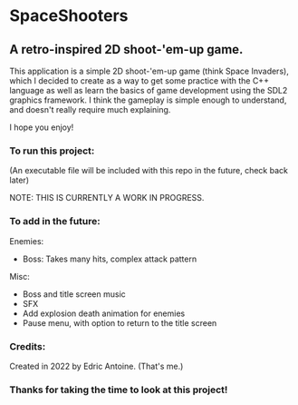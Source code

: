 # SpaceShooters
## A retro-inspired 2D shoot-'em-up game.

This application is a simple 2D shoot-'em-up game (think Space Invaders), which I decided to create as a way to get some practice with the C++ language as well as learn the basics of game development using the SDL2 graphics framework. I think the gameplay is simple enough to understand, and doesn't really require much explaining.

I hope you enjoy!

### To run this project:

(An executable file will be included with this repo in the future, check back later)

NOTE: THIS IS CURRENTLY A WORK IN PROGRESS.

### To add in the future:

Enemies:
- Boss: Takes many hits, complex attack pattern

Misc:
- Boss and title screen music
- SFX
- Add explosion death animation for enemies
- Pause menu, with option to return to the title screen

### Credits:

Created in 2022 by Edric Antoine. (That's me.)

### Thanks for taking the time to look at this project!
